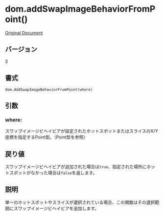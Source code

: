 # dom.addSwapImageBehaviorFromPoint()

[Original Document](http://help.adobe.com/en_US/fireworks/cs/extend/WS5b3ccc516d4fbf351e63e3d1183c94856c-7f5c.html)

## バージョン

3

## 書式

```
dom.AddSwapImageBehaviorFromPoint(where)
```

## 引数

### where:

スワップイメージビヘイビアが設定されたホットスポットまたはスライスのX/Y座標を指定するPoint型。（Point型を参照）

## 戻り値

スワップイメージビヘイビアが追加された場合は```true```、指定された場所にホットスポットがなかった場合は```false```を返します。

## 説明

単一のホットスポットやスライスが選択されている場合、この関数はその選択範囲にスワップイメージビヘイビアを追加します。